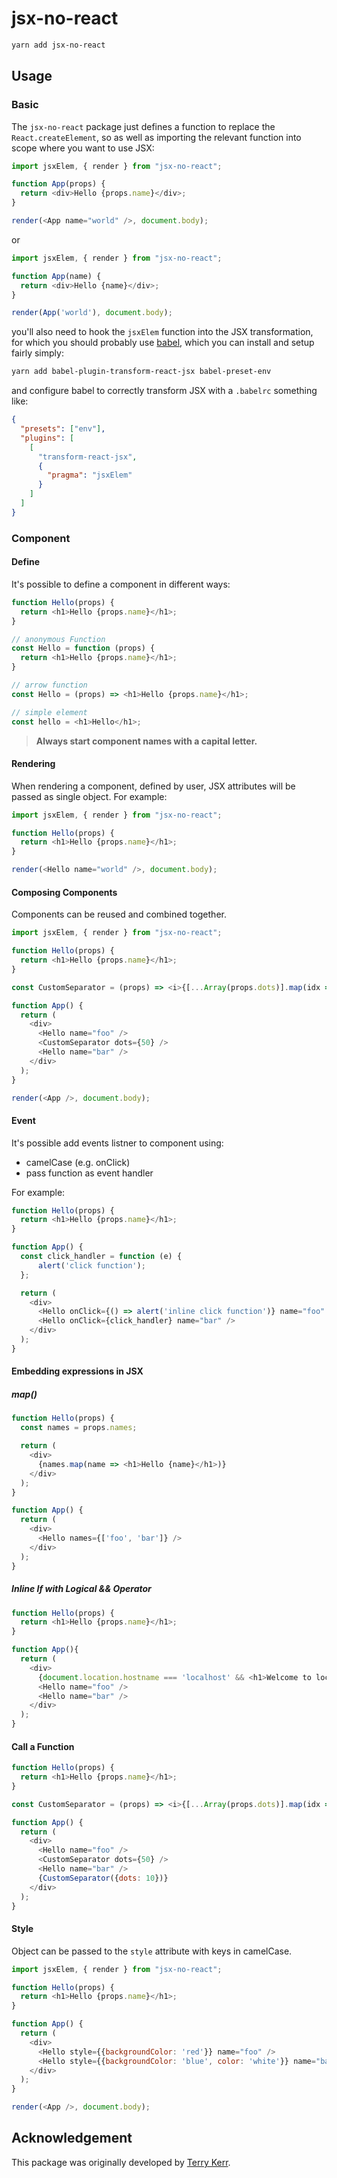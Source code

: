 # jsx-no-react

```sh
yarn add jsx-no-react
```

## Usage

### Basic

The `jsx-no-react` package just defines a function to replace the `React.createElement`, so as well as importing the relevant function into scope where you want to use JSX:

```javascript
import jsxElem, { render } from "jsx-no-react";

function App(props) {
  return <div>Hello {props.name}</div>;
}

render(<App name="world" />, document.body);
```
or
```javascript
import jsxElem, { render } from "jsx-no-react";

function App(name) {
  return <div>Hello {name}</div>;
}

render(App('world'), document.body);
```

you'll also need to hook the `jsxElem` function into the JSX transformation, for which you should probably use [babel](https://www.npmjs.com/package/babel-plugin-transform-react-jsx), which you can install and setup fairly simply:

```sh
yarn add babel-plugin-transform-react-jsx babel-preset-env
```

and configure babel to correctly transform JSX with a `.babelrc` something like:

```json
{
  "presets": ["env"],
  "plugins": [
    [
      "transform-react-jsx",
      {
        "pragma": "jsxElem"
      }
    ]
  ]
}
```
### Component
#### Define
It's possible to define a component in different ways:
```javascript
function Hello(props) {
  return <h1>Hello {props.name}</h1>;
}

// anonymous Function
const Hello = function (props) {
  return <h1>Hello {props.name}</h1>;
}

// arrow function
const Hello = (props) => <h1>Hello {props.name}</h1>;

// simple element
const hello = <h1>Hello</h1>;
```
> **Always start component names with a capital letter.**

#### Rendering
When rendering a component, defined by user, JSX attributes will be passed as single object.
For example:
```javascript
import jsxElem, { render } from "jsx-no-react";

function Hello(props) {
  return <h1>Hello {props.name}</h1>;
}

render(<Hello name="world" />, document.body);
```


#### Composing Components
Components can be reused and combined together.
```javascript
import jsxElem, { render } from "jsx-no-react";

function Hello(props) {
  return <h1>Hello {props.name}</h1>;
}

const CustomSeparator = (props) => <i>{[...Array(props.dots)].map(idx => '.')}</i>;

function App() {
  return (
    <div>
      <Hello name="foo" />
      <CustomSeparator dots={50} />
      <Hello name="bar" />
    </div>
  );
}

render(<App />, document.body);
```

#### Event
It's possible add events listner to component using:
- camelCase (e.g. onClick)
- pass function as event handler

For example:
```javascript
function Hello(props) {
  return <h1>Hello {props.name}</h1>;
}

function App() {
  const click_handler = function (e) {
      alert('click function');
  };

  return (
    <div>
      <Hello onClick={() => alert('inline click function')} name="foo" />
      <Hello onClick={click_handler} name="bar" />
    </div>
  );
}
```

#### Embedding expressions in JSX
##### map()
```javascript
function Hello(props) {
  const names = props.names;

  return (
    <div>
      {names.map(name => <h1>Hello {name}</h1>)}
    </div>
  );
}

function App() {
  return (
    <div>
      <Hello names={['foo', 'bar']} />
    </div>
  );
}
```
##### Inline If with Logical && Operator

```javascript
function Hello(props) {
  return <h1>Hello {props.name}</h1>;
}

function App(){
  return (
    <div>
      {document.location.hostname === 'localhost' && <h1>Welcome to localhost</h1>}
      <Hello name="foo" />
      <Hello name="bar" />
    </div>
  );
}
```

#### Call a Function
```javascript
function Hello(props) {
  return <h1>Hello {props.name}</h1>;
}

const CustomSeparator = (props) => <i>{[...Array(props.dots)].map(idx => '.')}</i>;

function App() {
  return (
    <div>
      <Hello name="foo" />
      <CustomSeparator dots={50} />
      <Hello name="bar" />
      {CustomSeparator({dots: 10})}
    </div>
  );
}
```

####  Style
Object can be passed to the ```style``` attribute with keys in camelCase.
```javascript
import jsxElem, { render } from "jsx-no-react";

function Hello(props) {
  return <h1>Hello {props.name}</h1>;
}

function App() {
  return (
    <div>
      <Hello style={{backgroundColor: 'red'}} name="foo" />
      <Hello style={{backgroundColor: 'blue', color: 'white'}} name="bar" />
    </div>
  );
}

render(<App />, document.body);
```

## Acknowledgement

This package was originally developed by [Terry Kerr](https://github.com/dtkerr).
